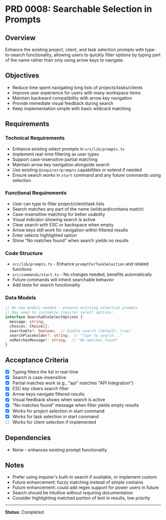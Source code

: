 # PRD 0008: Searchable Selection in Prompts

## Overview
Enhance the existing project, client, and task selection prompts with type-to-search functionality, allowing users to quickly filter options by typing part of the name rather than only using arrow keys to navigate.

## Objectives
- Reduce time spent navigating long lists of projects/tasks/clients
- Improve user experience for users with many workspace items
- Maintain backward compatibility with arrow key navigation
- Provide immediate visual feedback during search
- Keep implementation simple with basic wildcard matching

## Requirements

### Technical Requirements
- Enhance existing select prompts in `src/lib/prompts.ts`
- Implement real-time filtering as user types
- Support case-insensitive partial matching
- Maintain arrow key navigation alongside search
- Use existing `@inquirer/prompts` capabilities or extend if needed
- Ensure search works in `start` command and any future commands using selection

### Functional Requirements
- User can type to filter project/client/task lists
- Search matches any part of the name (wildcard/contains match)
- Case-insensitive matching for better usability
- Visual indicator showing search is active
- Clear search with ESC or backspace when empty
- Arrow keys still work for navigation within filtered results
- Enter selects highlighted option
- Show "No matches found" when search yields no results

### Code Structure
- `src/lib/prompts.ts` - Enhance `promptForTaskSelection` and related functions
- `src/commands/start.ts` - No changes needed, benefits automatically
- Future commands will inherit searchable behavior
- Add tests for search functionality

### Data Models
```typescript
// No new models needed - enhance existing selection prompts
// May need to customize inquirer select options:
interface SearchableSelectOptions {
  message: string;
  choices: Choice[];
  searchable?: boolean;  // Enable search (default: true)
  searchPlaceholder?: string;  // "Type to search..."
  noMatchesMessage?: string;  // "No matches found"
}
```

## Acceptance Criteria
- [x] Typing filters the list in real-time
- [x] Search is case-insensitive
- [x] Partial matches work (e.g., "api" matches "API Integration")
- [x] ESC key clears search filter
- [x] Arrow keys navigate filtered results
- [x] Visual feedback shows when search is active
- [x] "No matches found" message when filter yields empty results
- [x] Works for project selection in start command
- [x] Works for task selection in start command
- [ ] Works for client selection if implemented

## Dependencies
- None - enhances existing prompt functionality

## Notes
- Prefer using inquirer's built-in search if available, or implement custom
- Future enhancement: fuzzy matching instead of simple contains
- Future enhancement: could add regex support for power users in future
- Search should be intuitive without requiring documentation
- Consider highlighting matched portion of text in results, low priority

---

**Status:** Completed
